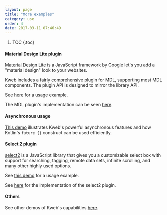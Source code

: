 ```yaml
---
layout: page
title: "More examples"
category: use
order: 4
date: 2017-03-11 07:46:49
---
```


1. TOC
{:toc}

#### Material Design Lite plugin

[Material Design Lite](https://getmdl.io/) is a JavaScript framework by Google let's you add a "material design"
look to your websites.

Kweb includes a fairly comprehensive plugin for MDL, supporting most MDL components.  The plugin API is designed
to mirror the library API.

See [here](https://github.com/sanity/kweb/blob/master/src/main/kotlin/com/github/sanity/kweb/demos/materialDesignLite/materialDesignLite.kt) 
for a usage example.

The MDL plugin's implementation can be seen [here](https://github.com/sanity/kweb/tree/master/src/main/kotlin/com/github/sanity/kweb/plugins/materialdesignlite).

#### Asynchronous usage

[This demo](https://github.com/sanity/kweb/blob/master/src/main/kotlin/com/github/sanity/kweb/demos/async/async.kt) 
illustrates Kweb's powerful asynchronous features and how Kotlin's `future {}` construct can be used efficiently.

#### Select 2 plugin

[select2](https://select2.github.io/) is a JavaScript library that gives you a customizable select box with support for 
searching, tagging, remote data sets, infinite scrolling, and many other highly used options.

See [this demo](https://github.com/sanity/kweb/blob/master/src/main/kotlin/com/github/sanity/kweb/demos/plugins/select2/select2demo.kt)
for a usage example.

See [here](https://github.com/sanity/kweb/tree/master/src/main/kotlin/com/github/sanity/kweb/plugins/select2) for the 
implementation of the select2 plugin.

#### Others

See other demos of Kweb's capabilities [here](https://github.com/sanity/kweb/tree/master/src/main/kotlin/com/github/sanity/kweb/demos).